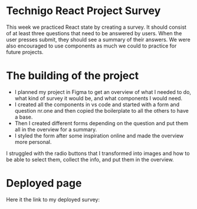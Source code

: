 # Technigo React Project Survey

This week we practiced React state by creating a survey. It should consist of at least three questions
that need to be answered by users. When the user presses submit, they should see a summary of their answers.
We were also encouraged to use components as much we could to practice for future projects.

# The building of the project

- I planned my project in Figma to get an overview of what I needed to do, what kind of survey it would be, and what components I would need.
- I created all the components in vs code and started with a form and question nr.one and then copied the boilerplate to all the others to have a base.
- Then I created different forms depending on the question and put them all in the overview for a summary.
- I styled the form after some inspiration online and made the overview more personal.

I struggled with the radio buttons that I transformed into images and how to be able to select them, collect the info, and put them in the overview.

# Deployed page

Here it the link to my deployed survey:

